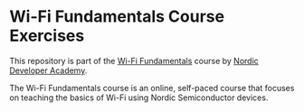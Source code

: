 # Wi-Fi Fundamentals Course Exercises
This repository is part of the [Wi-Fi Fundamentals](https://academy.nordicsemi.com/courses/wifi-fundamentals/) course by [Nordic Developer Academy](https://academy.nordicsemi.com).

The Wi-Fi Fundamentals course is an online, self-paced course that focuses on teaching the basics of Wi-Fi using Nordic Semiconductor devices.
